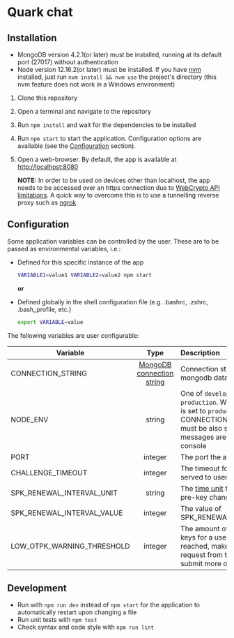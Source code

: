 # Quark chat

## Installation

- MongoDB version 4.2.1(or later) must be installed, running at its default port (27017) without authentication
- Node version 12.16.2(or later) must be installed. If you have [nvm](https://github.com/nvm-sh/nvm) installed, just run `nvm install && nvm use` the project's directory (this nvm feature does not work in a Windows environment)

1. Clone this repository
2. Open a terminal and navigate to the repository
3. Run `npm install` and wait for the dependencies to be installed
4. Run `npm start` to start the application. Configuration options are available (see the [Configuration](#configuration) section).
5. Open a web-browser. By default, the app is available at <http://localhost:8080>

    **NOTE:** In order to be used on devices other than localhost, the app needs to be accessed over an https connection due to [WebCrypto API limitations](https://developer.mozilla.org/en-US/docs/Web/Security/Secure_Contexts/features_restricted_to_secure_contexts). A quick way to overcome this is to use a tunnelling reverse proxy such as [ngrok](https://ngrok.com/)

## Configuration

Some application variables can be controlled by the user. These are to be passed as environmental variables, i.e.:

- Defined for this specific instance of the app

  ```bash
  VARIABLE1=value1 VARIABLE2=value2 npm start
  ```

    **or**

- Defined globally in the shell configuration file (e.g. .bashrc, .zshrc, .bash_profile, etc.)
  
  ```bash
  export VARIABLE=value
  ```

The following variables are user configurable:

| Variable        | Type           | Description  | Default value|
| ------------- |:-------------:|:-----|:-----:|
| CONNECTION_STRING | [MongoDB connection string](https://docs.mongodb.com/manual/reference/connection-string/#connections-standard-connection-string-format) | Connection string for the mongodb database |mongodb://localhost/QuarkChatDB |
| NODE_ENV      | string | One of `development` or `production`. When this variable is set to `production`, the CONNECTION_STRING variable must be also set and error messages are not printed to the console|development |
| PORT | integer | The port the application runs at| 8080 |
| CHALLENGE_TIMEOUT | integer | The timeout for the challenges served to users in ***ms*** |60000|
|SPK_RENEWAL_INTERVAL_UNIT | string|The [time unit](https://momentjs.com/docs/#/manipulating/add/) for users' Signed pre-key change interval|d|
|SPK_RENEWAL_INTERVAL_VALUE |integer|The value of SPK_RENEWAL_INTERVAL_UNIT |2|
|LOW_OTPK_WARNING_THRESHOLD |integer|The amount of one-time pre-keys for a user which, upon reached, makes the server request from the client(user) to submit more one-time pre-keys|5|

## Development

- Run with `npm run dev` instead of `npm start` for the application to automatically restart upon changing a file
- Run unit tests with `npm test`
- Check syntax and code style with `npm run lint`
